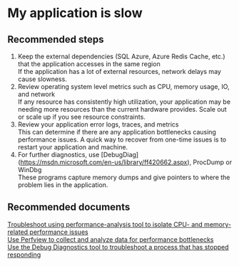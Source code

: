 <properties 
	pageTitle="My application is slow"
	description="My application is slow"
	service="microsoft.classiccompute"
	resource="virtualmachines"
	authors="jluk"
	displayOrder="6"
	selfHelpType="resource"
	supportTopicIds=""
	resourceTags=""	 
	productPesIds=""
	cloudEnvironments="public"
/>

# My application is slow

## **Recommended steps**
1.	Keep the external dependencies (SQL Azure, Azure Redis Cache, etc.) that the application accesses in the same region <br>
If the application has a lot of external resources, network delays may cause slowness.
2.	Review operating system level metrics such as CPU, memory usage, IO, and network <br>
If any resource has consistently high utilization, your application may be needing more resources than the current hardware provides. Scale out or scale up if you see resource constraints. 
3.	Review your application error logs, traces, and metrics <br>
This can determine if there are any application bottlenecks causing performance issues. A quick way to recover from one-time issues is to restart your application and machine.
4.	For further diagnostics, use [DebugDiag] (https://msdn.microsoft.com/en-us/library/ff420662.aspx), ProcDump or WinDbg <br> 
These programs capture memory dumps and give pointers to where the problem lies in the application.

## **Recommended documents**
[Troubleshoot using performance-analysis tool to isolate CPU- and memory-related performance issues](https://channel9.msdn.com/Series/PerfView-Tutorial)<br>
[Use Perfview to collect and analyze data for performance bottlenecks](http://www.microsoft.com/download/details.aspx?id=28567)<br>
[Use the Debug Diagnostics tool to troubleshoot a process that has stopped responding](https://support.microsoft.com/kb/919792)
